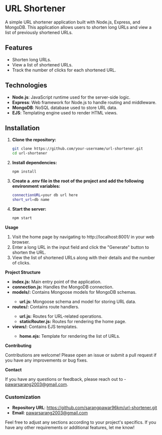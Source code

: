 # URL Shortener

A simple URL shortener application built with Node.js, Express, and MongoDB. This application allows users to shorten long URLs and view a list of previously shortened URLs.

## Features

- Shorten long URLs.
- View a list of shortened URLs.
- Track the number of clicks for each shortened URL.

## Technologies

- **Node.js**: JavaScript runtime used for the server-side logic.
- **Express**: Web framework for Node.js to handle routing and middleware.
- **MongoDB**: NoSQL database used to store URL data.
- **EJS**: Templating engine used to render HTML views.

## Installation

1. **Clone the repository:**

   ```bash
   git clone https://github.com/your-username/url-shortener.git
   cd url-shortener

2. **Install dependencies:**

   ```bash
   npm install

3. **Create a .env file in the root of the project and add the following environment variables:**

   ```bash
   connectionURL=your db url here
   short_url=db name

4. **Start the server:**

   ```bash
   npm start

**Usage**

1. Visit the home page by navigating to http://localhost:8001/ in your web browser.<br>
2. Enter a long URL in the input field and click the "Generate" button to shorten the URL.<br>
3. View the list of shortened URLs along with their details and the number of clicks.

**Project Structure**
<ul>
<li><b>index.js:</b> Main entry point of the application.</li>
<li><b>connection.js:</b> Handles the MongoDB connection.</li>
<li><b>models/:</b> Contains Mongoose models for MongoDB schemas.</li>
  <ul><li><b>url.js:</b> Mongoose schema and model for storing URL data.</li></ul>
<li><b>routes/:</b> Contains route handlers.</li>
<ul><li><b>url.js:</b> Routes for URL-related operations.</li>
<li><b>staticRouter.js:</b> Routes for rendering the home page.</li></ul>
<li><b>views/:</b> Contains EJS templates.</li>
<ul><li><b>home.ejs:</b> Template for rendering the list of URLs.</li></ul>
</ul>

**Contributing**

Contributions are welcome! Please open an issue or submit a pull request if you have any improvements or bug fixes.

**Contact**

If you have any questions or feedback, please reach out to - pawarsarang2003@gmail.com.


### Customization

- **Repository URL**: https://github.com/sarangpawar96km/url-shortener.git 
- **Email**: pawarsarang2003@gmail.com

Feel free to adjust any sections according to your project's specifics. If you have any other requirements or additional features, let me know!
